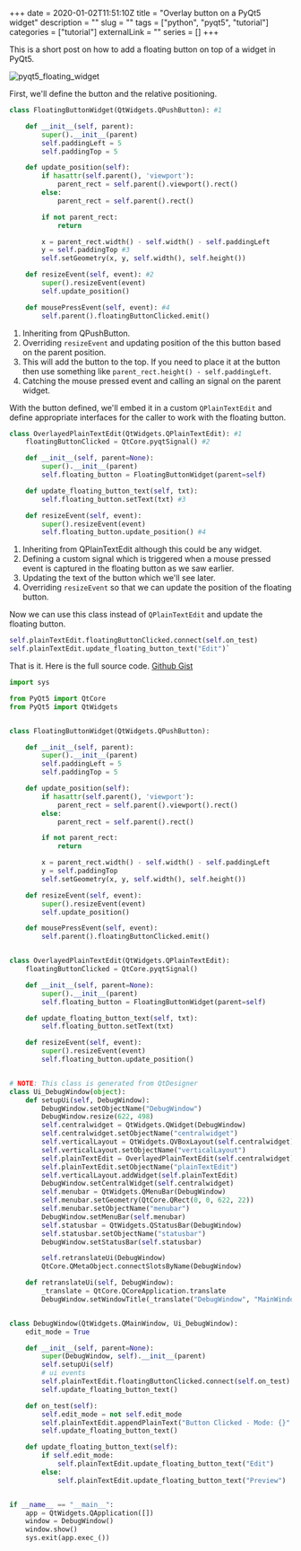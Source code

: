 +++ 
date = 2020-01-02T11:51:10Z
title = "Overlay button on a PyQt5 widget"
description = ""
slug = "" 
tags = ["python", "pyqt5", "tutorial"]
categories = ["tutorial"]
externalLink = ""
series = []
+++

This is a short post on how to add a floating button on top of a widget in PyQt5.

![pyqt5_floating_widget](/images/007/6tpq07fmmwo1rt4gadry.gif)

First, we'll define the button and the relative positioning.

```python
class FloatingButtonWidget(QtWidgets.QPushButton): #1

    def __init__(self, parent):
        super().__init__(parent)
        self.paddingLeft = 5
        self.paddingTop = 5

    def update_position(self): 
        if hasattr(self.parent(), 'viewport'):
            parent_rect = self.parent().viewport().rect()
        else:
            parent_rect = self.parent().rect()

        if not parent_rect:
            return

        x = parent_rect.width() - self.width() - self.paddingLeft
        y = self.paddingTop #3
        self.setGeometry(x, y, self.width(), self.height())

    def resizeEvent(self, event): #2
        super().resizeEvent(event)
        self.update_position()

    def mousePressEvent(self, event): #4
        self.parent().floatingButtonClicked.emit()

```
1. Inheriting from QPushButton.
2. Overriding `resizeEvent` and updating position of the this button based on the parent position.
3. This will add the button to the top. If you need to place it at the button then use something like `parent_rect.height() - self.paddingLeft`.
4. Catching the mouse pressed event and calling an signal on the parent widget.

With the button defined, we'll embed it in a custom `QPlainTextEdit` and define appropriate interfaces for the caller to work with the floating button.

```python
class OverlayedPlainTextEdit(QtWidgets.QPlainTextEdit): #1
    floatingButtonClicked = QtCore.pyqtSignal() #2

    def __init__(self, parent=None):
        super().__init__(parent)
        self.floating_button = FloatingButtonWidget(parent=self)

    def update_floating_button_text(self, txt):
        self.floating_button.setText(txt) #3

    def resizeEvent(self, event):
        super().resizeEvent(event)
        self.floating_button.update_position() #4
```

1. Inheriting from QPlainTextEdit although this could be any widget.
2. Defining a custom signal which is triggered when a mouse pressed event is captured in the floating button as we saw earlier.
3. Updating the text of the button which we'll see later.
4. Overriding `resizeEvent` so that we can update the position of the floating button.

Now we can use this class instead of `QPlainTextEdit` and update the floating button.

```python
self.plainTextEdit.floatingButtonClicked.connect(self.on_test)
self.plainTextEdit.update_floating_button_text("Edit")`
```

That is it. Here is the full source code. [Github Gist](https://gist.github.com/namuan/e34387e53e62b52c6aea2146108a92c7)

```python
import sys

from PyQt5 import QtCore
from PyQt5 import QtWidgets


class FloatingButtonWidget(QtWidgets.QPushButton):

    def __init__(self, parent):
        super().__init__(parent)
        self.paddingLeft = 5
        self.paddingTop = 5

    def update_position(self):
        if hasattr(self.parent(), 'viewport'):
            parent_rect = self.parent().viewport().rect()
        else:
            parent_rect = self.parent().rect()

        if not parent_rect:
            return

        x = parent_rect.width() - self.width() - self.paddingLeft
        y = self.paddingTop
        self.setGeometry(x, y, self.width(), self.height())

    def resizeEvent(self, event):
        super().resizeEvent(event)
        self.update_position()

    def mousePressEvent(self, event):
        self.parent().floatingButtonClicked.emit()


class OverlayedPlainTextEdit(QtWidgets.QPlainTextEdit):
    floatingButtonClicked = QtCore.pyqtSignal()

    def __init__(self, parent=None):
        super().__init__(parent)
        self.floating_button = FloatingButtonWidget(parent=self)

    def update_floating_button_text(self, txt):
        self.floating_button.setText(txt)

    def resizeEvent(self, event):
        super().resizeEvent(event)
        self.floating_button.update_position()


# NOTE: This class is generated from QtDesigner
class Ui_DebugWindow(object):
    def setupUi(self, DebugWindow):
        DebugWindow.setObjectName("DebugWindow")
        DebugWindow.resize(622, 498)
        self.centralwidget = QtWidgets.QWidget(DebugWindow)
        self.centralwidget.setObjectName("centralwidget")
        self.verticalLayout = QtWidgets.QVBoxLayout(self.centralwidget)
        self.verticalLayout.setObjectName("verticalLayout")
        self.plainTextEdit = OverlayedPlainTextEdit(self.centralwidget)
        self.plainTextEdit.setObjectName("plainTextEdit")
        self.verticalLayout.addWidget(self.plainTextEdit)
        DebugWindow.setCentralWidget(self.centralwidget)
        self.menubar = QtWidgets.QMenuBar(DebugWindow)
        self.menubar.setGeometry(QtCore.QRect(0, 0, 622, 22))
        self.menubar.setObjectName("menubar")
        DebugWindow.setMenuBar(self.menubar)
        self.statusbar = QtWidgets.QStatusBar(DebugWindow)
        self.statusbar.setObjectName("statusbar")
        DebugWindow.setStatusBar(self.statusbar)

        self.retranslateUi(DebugWindow)
        QtCore.QMetaObject.connectSlotsByName(DebugWindow)

    def retranslateUi(self, DebugWindow):
        _translate = QtCore.QCoreApplication.translate
        DebugWindow.setWindowTitle(_translate("DebugWindow", "MainWindow"))


class DebugWindow(QtWidgets.QMainWindow, Ui_DebugWindow):
    edit_mode = True

    def __init__(self, parent=None):
        super(DebugWindow, self).__init__(parent)
        self.setupUi(self)
        # ui events
        self.plainTextEdit.floatingButtonClicked.connect(self.on_test)
        self.update_floating_button_text()

    def on_test(self):
        self.edit_mode = not self.edit_mode
        self.plainTextEdit.appendPlainText("Button Clicked - Mode: {}".format("Edit" if self.edit_mode else "Preview"))
        self.update_floating_button_text()

    def update_floating_button_text(self):
        if self.edit_mode:
            self.plainTextEdit.update_floating_button_text("Edit")
        else:
            self.plainTextEdit.update_floating_button_text("Preview")


if __name__ == "__main__":
    app = QtWidgets.QApplication([])
    window = DebugWindow()
    window.show()
    sys.exit(app.exec_())
```